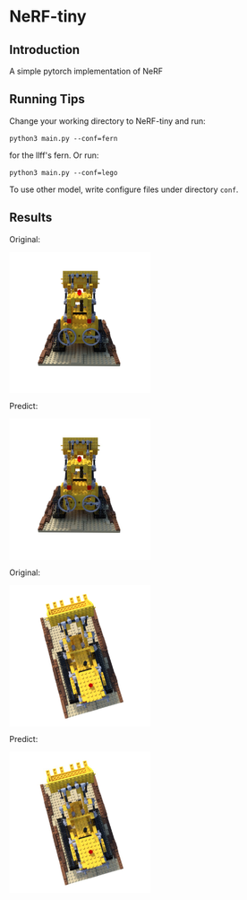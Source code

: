 # NeRF-tiny

## Introduction

A simple pytorch implementation of NeRF

## Running Tips

Change your working directory to NeRF-tiny and run:
```
python3 main.py --conf=fern
```
for the llff's fern. Or run:
```
python3 main.py --conf=lego
```
To use other model, write configure files under directory `conf`.

## Results

Original:

<img src = "teaser/r_0.png" width=50% align="middle" >

Predict:

<img src = "teaser/04-22-19-35-21_19999.jpg" width=50% align="middle" >

Original:

<img src = "teaser/r_1.png" width=50% align="middle" >

Predict:

<img src = "teaser/04-22-23-43-26_39999.jpg" width=50% align="middle" >
